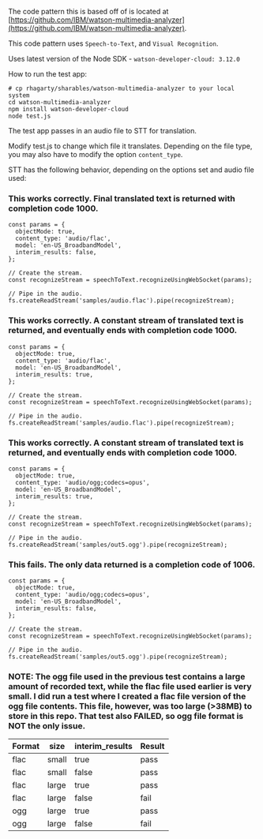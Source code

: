 The code pattern this is based off of is located at [https://github.com/IBM/watson-multimedia-analyzer](https://github.com/IBM/watson-multimedia-analyzer).

This code pattern uses `Speech-to-Text`, and `Visual Recognition`. 

Uses latest version of the Node SDK - `watson-developer-cloud: 3.12.0`


How to run the test app:
```
# cp rhagarty/sharables/watson-multimedia-analyzer to your local system
cd watson-multimedia-analyzer
npm install watson-developer-cloud
node test.js
```

The test app passes in an audio file to STT for translation.

Modify test.js to change which file it translates. Depending on the file type, you may also have to modify the option `content_type`. 

STT has the following behavior, depending on the options set and audio file used:

### This works correctly. Final translated text is returned with completion code 1000.
```
const params = {
  objectMode: true,
  content_type: 'audio/flac',
  model: 'en-US_BroadbandModel',
  interim_results: false,
};

// Create the stream.
const recognizeStream = speechToText.recognizeUsingWebSocket(params);

// Pipe in the audio.
fs.createReadStream('samples/audio.flac').pipe(recognizeStream);
```

### This works correctly. A constant stream of translated text is returned, and eventually ends with completion code 1000.
```
const params = {
  objectMode: true,
  content_type: 'audio/flac',
  model: 'en-US_BroadbandModel',
  interim_results: true,
};

// Create the stream.
const recognizeStream = speechToText.recognizeUsingWebSocket(params);

// Pipe in the audio.
fs.createReadStream('samples/audio.flac').pipe(recognizeStream);
```

### This works correctly. A constant stream of translated text is returned, and eventually ends with completion code 1000.
```
const params = {
  objectMode: true,
  content_type: 'audio/ogg;codecs=opus',
  model: 'en-US_BroadbandModel',
  interim_results: true,
};

// Create the stream.
const recognizeStream = speechToText.recognizeUsingWebSocket(params);

// Pipe in the audio.
fs.createReadStream('samples/out5.ogg').pipe(recognizeStream);
```

### This fails. The only data returned is a completion code of 1006.
```
const params = {
  objectMode: true,
  content_type: 'audio/ogg;codecs=opus',
  model: 'en-US_BroadbandModel',
  interim_results: false,
};

// Create the stream.
const recognizeStream = speechToText.recognizeUsingWebSocket(params);

// Pipe in the audio.
fs.createReadStream('samples/out5.ogg').pipe(recognizeStream);
```

### NOTE: The ogg file used in the previous test contains a large amount of recorded text, while the flac file used earlier is very small. I did run a test where I created a flac file version of the ogg file contents. This file, however, was too large (>38MB) to store in this repo. That test also FAILED, so ogg file format is NOT the only issue.


| Format       | size    | interim_results | Result  |
| ------------ |-------- | --------------- | ------- |
| flac         | small   | true            | pass    |
| flac         | small   | false           | pass    |
| flac         | large   | true            | pass    |
| flac         | large   | false           | fail    |
| ogg          | large   | true            | pass    |
| ogg          | large   | false           | fail    |
